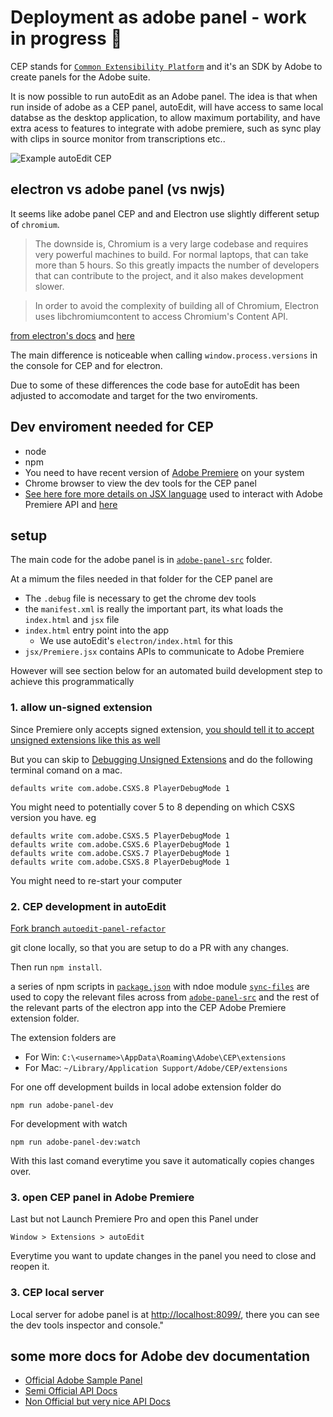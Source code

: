 
# Deployment as adobe panel - work in progress 🚧

CEP stands for [`Common Extensibility Platform`](https://www.adobe.io/apis/creativecloud/cep.html) and it's an SDK by Adobe to create panels for the Adobe suite.

It is now possible to run autoEdit as an Adobe panel. The idea is that when run inside of adobe as a CEP panel, autoEdit, will have access to same local databse as the desktop application, to allow maximum portability, and have extra acess to features to integrate with adobe premiere, such as sync play with clips in source monitor from transcriptions etc..

![Example autoEdit CEP](https://pbs.twimg.com/media/Dkg0waTW4AALCCM.jpg)

<!-- Add list of featues here organised by autoEdit views
- *New transcript*
-  [ ]Upload from local file in premiere browser
- _Jsx function_ - get media selection from premiere browser?

*Transcription show*
-  [ ] play sync
Opens source video from Premiere browser bin into source monitor ( or just from file path)
Mutes autoEdit video
Plays source monitor

- Click on selection marks selection in. Source monitor (?)

Jsx functions - scrub to position + play

Jsx functions - Mark in and out In Source viewer

Jsx functions - load media into source viewer

*Paper edit*
- export paperedit sequence into current ( Eg insert at cursor) or new premier sequence

Jsx functions - create sequence made of clips segments

Jsx functions - preview paper edit sequence ? ( might need to create sequence first)
 -->

## electron vs adobe panel (vs nwjs)

It seems like adobe panel CEP and and Electron use slightly different setup of `chromium`.

> The downside is, Chromium is a very large codebase and requires very powerful machines to build. For normal laptops, that can take more than 5 hours. So this greatly impacts the number of developers that can contribute to the project, and it also makes development slower.

> In order to avoid the complexity of building all of Chromium, Electron uses libchromiumcontent to access Chromium's Content API. 

[from electron's docs](https://electronjs.org/blog/electron-internals-building-chromium-as-a-library) and [here](https://electronjs.org/docs/development/atom-shell-vs-node-webkit)

The main difference is noticeable when calling `window.process.versions` in the console for CEP and for electron.

Due to some of these differences the code base for autoEdit has been adjusted to accomodate and target for the two enviroments.

## Dev enviroment needed for CEP

- node
- npm 
- You need to have recent version of [Adobe Premiere](https://www.adobe.com/products/premiere.html) on your system
- Chrome browser to view the dev tools for the CEP panel 
- [See here fore more details on JSX language](https://jsx.github.io/doc/tutorial.html) used to interact with Adobe Premiere API and [here](https://jsx.github.io/)

## setup 

<!-- [Get setup instructions and panel explanation here](https://github.com/pickercenter/autoedit-panel) -->

The main code for the adobe panel is in [`adobe-panel-src`](./adobe-panel-src) folder.

At a mimum the files needed in that folder for the CEP panel are 

- The `.debug` file is necessary to get the chrome dev tools
- the `manifest.xml` is really the important part, its what loads the `index.html` and `jsx` file
- `index.html` entry point into the app
    -  We use autoEdit's `electron/index.html` for this
- `jsx/Premiere.jsx` contains APIs to communicate to Adobe Premiere 


However will see section below for an automated build development step to achieve this programmatically

###  1. allow un-signed extension


Since Premiere only accepts signed extension, [you should tell it to accept unsigned extensions like this as well](https://github.com/Adobe-CEP/CEP-Resources/blob/master/CEP_8.x/Documentation/CEP%208.0%20HTML%20Extension%20Cookbook.md#debugging-unsigned-extensions)

But you can skip to [Debugging Unsigned Extensions](https://github.com/Adobe-CEP/CEP-Resources/blob/master/CEP_8.x/Documentation/CEP%208.0%20HTML%20Extension%20Cookbook.md#debugging-unsigned-extensions) and do the following terminal comand on a mac.


```
defaults write com.adobe.CSXS.8 PlayerDebugMode 1
```

You might need to potentially cover 5 to 8 depending on which CSXS version you have. 
eg 
```
defaults write com.adobe.CSXS.5 PlayerDebugMode 1
defaults write com.adobe.CSXS.6 PlayerDebugMode 1
defaults write com.adobe.CSXS.7 PlayerDebugMode 1
defaults write com.adobe.CSXS.8 PlayerDebugMode 1
```

You might need to re-start your computer 

### 2. CEP development in autoEdit

[Fork branch `autoedit-panel-refactor`](https://github.com/OpenNewsLabs/autoEdit_2/tree/autoedit-panel-refactor)

git clone locally, so that you are setup to do a PR with any changes. 

Then run `npm install`. 

a series of npm scripts in [`package.json`](./package.json) with ndoe module [`sync-files`](https://www.npmjs.com/package/sync-files) are used to copy the relevant files across from [`adobe-panel-src`](./adobe-panel-src) and the rest of the relevant parts of the electron app into the CEP Adobe Premiere extension folder.

The extension folders are 
- For Win: `C:\<username>\AppData\Roaming\Adobe\CEP\extensions`  
- For Mac: `~/Library/Application Support/Adobe/CEP/extensions`  

For one off development builds in local adobe extension folder do

```
npm run adobe-panel-dev
```

For development with watch

```
npm run adobe-panel-dev:watch
```

With this last comand everytime you save it automatically copies changes over.

### 3. open CEP panel in Adobe Premiere 

Last but not Launch Premiere Pro and open this Panel under

```
Window > Extensions > autoEdit
```

Everytime you want to update changes in the panel you need to close and reopen it.

### 3. CEP local server

Local server for adobe panel is at [http://localhost:8099/](http://localhost:8099/), there you can see the dev tools inspector and console."

## some more docs for Adobe dev documentation

- [Official Adobe Sample Panel](https://github.com/Adobe-CEP/Samples/tree/master/PProPanel)
- [Semi Official API Docs](http://ppro.aenhancers.com/)
- [Non Official but very nice API Docs](http://www.brysonmichael.com/premiereapi-home)